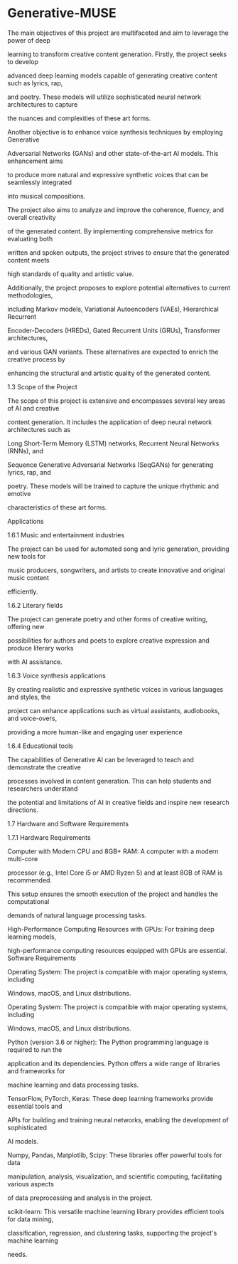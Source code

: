 # Generative-MUSE
The main objectives of this project are multifaceted and aim to leverage the power of deep

learning to transform creative content generation. Firstly, the project seeks to develop

advanced deep learning models capable of generating creative content such as lyrics, rap,

and poetry. These models will utilize sophisticated neural network architectures to capture

the nuances and complexities of these art forms.

Another objective is to enhance voice synthesis techniques by employing Generative

Adversarial Networks (GANs) and other state-of-the-art AI models. This enhancement aims

to produce more natural and expressive synthetic voices that can be seamlessly integrated

into musical compositions.

The project also aims to analyze and improve the coherence, fluency, and overall creativity

of the generated content. By implementing comprehensive metrics for evaluating both

written and spoken outputs, the project strives to ensure that the generated content meets

high standards of quality and artistic value.

Additionally, the project proposes to explore potential alternatives to current methodologies,

including Markov models, Variational Autoencoders (VAEs), Hierarchical Recurrent

Encoder-Decoders (HREDs), Gated Recurrent Units (GRUs), Transformer architectures,

and various GAN variants. These alternatives are expected to enrich the creative process by

enhancing the structural and artistic quality of the generated content.

1.3 Scope of the Project

The scope of this project is extensive and encompasses several key areas of AI and creative

content generation. It includes the application of deep neural network architectures such as

Long Short-Term Memory (LSTM) networks, Recurrent Neural Networks (RNNs), and

Sequence Generative Adversarial Networks (SeqGANs) for generating lyrics, rap, and

poetry. These models will be trained to capture the unique rhythmic and emotive

characteristics of these art forms.

 Applications

1.6.1 Music and entertainment industries

The project can be used for automated song and lyric generation, providing new tools for

music producers, songwriters, and artists to create innovative and original music content

efficiently.

1.6.2 Literary fields

The project can generate poetry and other forms of creative writing, offering new

possibilities for authors and poets to explore creative expression and produce literary works

with AI assistance.

1.6.3 Voice synthesis applications

By creating realistic and expressive synthetic voices in various languages and styles, the

project can enhance applications such as virtual assistants, audiobooks, and voice-overs,

providing a more human-like and engaging user experience

1.6.4 Educational tools

The capabilities of Generative AI can be leveraged to teach and demonstrate the creative

processes involved in content generation. This can help students and researchers understand

the potential and limitations of AI in creative fields and inspire new research directions.

1.7 Hardware and Software Requirements

1.7.1 Hardware Requirements

Computer with Modern CPU and 8GB+ RAM: A computer with a modern multi-core

processor (e.g., Intel Core i5 or AMD Ryzen 5) and at least 8GB of RAM is recommended.

This setup ensures the smooth execution of the project and handles the computational

demands of natural language processing tasks.

High-Performance Computing Resources with GPUs: For training deep learning models,

high-performance computing resources equipped with GPUs are essential. 
Software Requirements

Operating System: The project is compatible with major operating systems, including

Windows, macOS, and Linux distributions.

Operating System: The project is compatible with major operating systems, including

Windows, macOS, and Linux distributions.

Python (version 3.6 or higher): The Python programming language is required to run the

application and its dependencies. Python offers a wide range of libraries and frameworks for

machine learning and data processing tasks.

TensorFlow, PyTorch, Keras: These deep learning frameworks provide essential tools and

APIs for building and training neural networks, enabling the development of sophisticated

AI models.

Numpy, Pandas, Matplotlib, Scipy: These libraries offer powerful tools for data

manipulation, analysis, visualization, and scientific computing, facilitating various aspects

of data preprocessing and analysis in the project.

scikit-learn: This versatile machine learning library provides efficient tools for data mining,

classification, regression, and clustering tasks, supporting the project's machine learning

needs.
